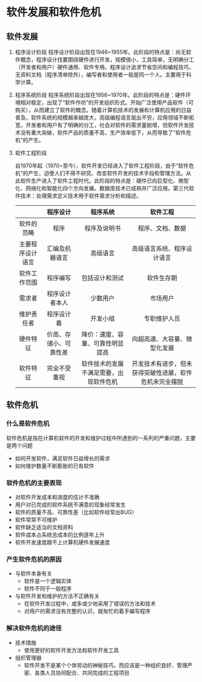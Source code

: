 # 软件发展和软件危机

## 软件发展

1. 程序设计阶段 程序设计阶段出现在1946~1955年。此阶段的特点是：尚无软件概念，程序设计找要围绕硬件进行开发，规模很小，工具简单，无明确分工（开发者和用户）硬件通用、软件专用。程序设计追求节省空间和编程技巧，无资料文档（程序清单除外），编写者和使用者一般是同一个人。主要用于科学计算。

2. 程序系统阶段 程序系统阶段出现在1956~1970年。此阶段的特点是：硬件环境相对稳定，出现了“软件作坊”的开发组织形式。开始广泛使用产品软件（可购买），从而建立了软件的概念。随着计算机技术的发展和计算机应用的日益普及，软件系统的规模越来越庞大，高级编程语言层出不穷，应用领域不断拓宽，开发者和用户有了明确的分工，社会对软件的需求量剧增，但软件开发技术没有重大突破，软件产品的质量不高，生产效率低下，从而导致了“软件危机”的产生。

3. 软件工程阶段

   自1970年起（1970~至今），软件开发已经进入了软件工程阶段，由于“软件危机”的产生，迫使人们不得不研究、改变软件开发的技术手段和管理方法。从此软件生产进入了软件工程时代。此阶段的特点是：硬件已向巨型化、微型化、网络化和智能化四个方向发展。数据库技术已成熟并广泛应用。第三代软件技术：处理需求定义技术用于软件需求分析和描述。

   |                  |        程序设计        |                程序系统                |                        软件工程                        |
   | :--------------: | :--------------------: | :------------------------------------: | :----------------------------------------------------: |
   |    软件的范畴    |          程序          |              程序及说明书              |                    程序、文档、数据                    |
   | 主要程序设计语言 |     汇编及机器语言     |                高级语言                |               高级语言系统、程序设计语言               |
   |   软件工作范围   |        程序编写        |             包括设计和测试             |                       软件生存期                       |
   |      需求者      |     程序设计者本人     |                少数用户                |                        市场用户                        |
   |    维护责任者    |       程序设计着       |                开发小组                |                      专职维护人员                      |
   |     硬件特征     | 价高、存储小、可靠性差 |    降价：速度、容量、可靠性明显提高    |              向超高速、大容量、微型化发展              |
   |     软件特征     |      完全不受重视      | 软件技术的发展不满足需要，出现软件危机 | 开发技术有进步，但未获得突破性进展，软件危机未完全摆脱 |



## 软件危机

### 什么是软件危机

软件危机是指在计算机软件的开发和维护过程中所遇到的一系列的严重问题，主要是两个问题

- 如何开发软件，满足软件日益增长的需求
- 如何维护数量不断膨胀的已有软件



### 软件危机的主要表现

- 对软件开发成本和进度的估计不准确
- 用户对已完成的软件系统不满意的现象经常发生
- 软件的质量不高、可靠性差（比如软件经常出BUG）
- 软件常常不可维护
- 软件缺乏适当的文档资料
- 软件成本占系统总成本的比例逐年上升
- 软件开发速度跟不上计算机硬件发展速度



### 产生软件危机的原因

- 与软件本身有关
  - 软件是一个逻辑实体
  - 软件不同于一般程序
- 与软件开发和维护的方法不正确有关
  - 在软件开发过程中，或多或少地采用了错误的方法和技术
  - 对用户的需求没有完整的认识，就匆忙的着手编写程序



### 解决软件危机的途径

- 技术措施
  - 使用更好的软件开发方法和软件开发工具
- 组织管理器
  - 软件开发不是某个个体劳动的神秘技巧，而应该是一种组织良好、管理严密、各类人员协同配合、共同完成的工程项目